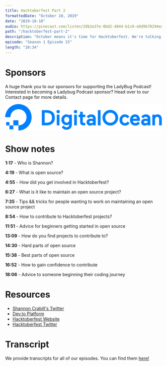 ```yaml
---
title: Hacktoberfest Part 2
formattedDate: "October 10, 2019"
date: "2019-10-10"
audio: https://pinecast.com/listen/28b2e37e-8bd2-4844-b1c0-e8d9b70294ea.mp3
path: "/hacktoberfest-part-2"
description: "October means it's time for Hacktoberfest. We're talking with Shannon Crabill about what open source is, how to get involved with Hacktoberfest, and tips & tricks for maintaining open source projects."
episode: "Season 1 Episode 15"
length: "20:34"
---
```


# Sponsors

A huge thank you to our sponsors for supporting the LadyBug Podcast! Interested in becoming a Ladybug Podcast sponsor? Head over to our Contact page for more details.

<a class="image-link" target="_blank" href="https://do.co/ladybug">
<img src="../../images/sponsors/digitalocean.svg" alt="Digital Ocean Website">
</a>

# Show notes

**1:17** - Who is Shannon?

**4:19** - What is open source?

**4:55** - How did you get involved in Hacktoberfest?

**6:27** - What is it like to maintain an open source project?

**7:35** - Tips && tricks for people wanting to work on maintaining an open source project

**8:54** - How to contribute to Hacktoberfest projects?

**11:51** - Advice for beginners getting started in open source

**13:09** - How do you find projects to contribute to?

**14:30** - Hard parts of open source

**15:38** - Best parts of open source

**16:52** - How to gain confidence to contribute

**18:06** - Advice to someone beginning their coding journey

# Resources

- [Shannon Crabill's Twitter](https://twitter.com/shannon_crabill)
- [Dev.to Platform](https://dev.to/)
- [Hacktoberfest Website](https://hacktoberfest.digitalocean.com/)
- [Hacktoberfest Twitter](https://twitter.com/hacktoberfest?ref_src=twsrc%5Egoogle%7Ctwcamp%5Eserp%7Ctwgr%5Eauthor)

# Transcript

We provide transcripts for all of our episodes. You can find them <a href="https://github.com/ladybug-podcast/ladybug-website/blob/master/transcripts/14-hacktoberfest-part-2.md" target="_blank" class="highlight">here!</a>
